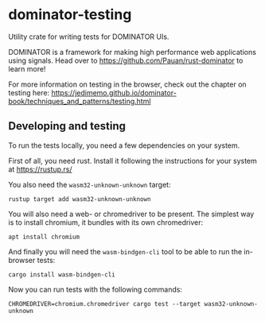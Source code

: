 # dominator-testing

Utility crate for writing tests for DOMINATOR UIs.

DOMINATOR is a framework for making high performance web applications using signals.
Head over to https://github.com/Pauan/rust-dominator to learn more!

For more information on testing in the browser, check out the chapter on testing here: https://jedimemo.github.io/dominator-book/techniques_and_patterns/testing.html

## Developing and testing

To run the tests locally, you need a few dependencies on your system.

First of all, you need rust.
Install it following the instructions for your system at https://rustup.rs/

You also need the `wasm32-unknown-unknown` target:

```shell
rustup target add wasm32-unknown-unknown
```

You will also need a web- or chromedriver to be present.
The simplest way is to install chromium, it bundles with its own chromedriver:

```shell
apt install chromium
```

And finally you will need the `wasm-bindgen-cli` tool to be able to run the in-browser tests:

```shell
cargo install wasm-bindgen-cli
```

Now you can run tests with the following commands:

```shell
CHROMEDRIVER=chromium.chromedriver cargo test --target wasm32-unknown-unknown
```